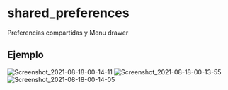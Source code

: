 # shared_preferences

Preferencias compartidas y Menu drawer

## Ejemplo
![Screenshot_2021-08-18-00-14-11](https://user-images.githubusercontent.com/54634181/129836093-6d577dd3-aa18-46f3-b2b4-82b0f333ad20.png)
![Screenshot_2021-08-18-00-13-55](https://user-images.githubusercontent.com/54634181/129836114-c985241e-2ad6-4299-a6e7-cedd2e5d9d4e.png)
![Screenshot_2021-08-18-00-14-05](https://user-images.githubusercontent.com/54634181/129836128-e45f891e-3e8c-4c75-bcd9-8f725044104f.png)
